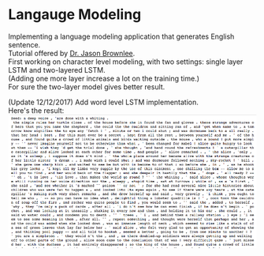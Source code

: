 # Langauge Modeling

Implementing a language modeling application that generates English sentence.  
Tutorial offered by [Dr. Jason Brownlee](https://machinelearningmastery.com/text-generation-lstm-recurrent-neural-networks-python-keras/).  
First working on character level modeling, with two settings: single layer LSTM and two-layered LSTM.  
(Adding one more layer increase a lot on the training time.)  
For sure the two-layer model gives better result.    

(Update 12/12/2017) Add word level LSTM implementation.  
Here's the result:
![output](https://github.com/tyge318/Keras-LSTM-Exercise/blob/master/LanguageModeling/word-level-lstm/wordLevelLanguageModelOutput.png)
